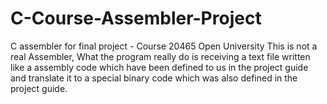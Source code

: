 # C-Course-Assembler-Project
 C assembler for final project - Course 20465 Open University
 This is not a real Assembler, What the program really do is receiving a text file written like a assembly code which have been defined to us in the project guide and translate it to a special binary code which was also defined in the project guide.
